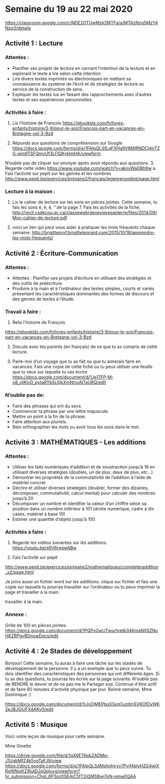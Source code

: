 # Semaine du 19 au 22 mai 2020

https://classroom.google.com/c/NDE2OTUwMzk2MTFa/a/MTAzNzg5MzY4Nzg3/details

## Activité 1 : Lecture

### Attentes :

- Planifier ses projets de lecture en cernant l’intention de la lecture et en explorant le texte à lire selon cette intention
- Lire divers textes imprimés ou électroniques en mettant sa connaissance du système de l’écrit et de stratégies de lecture au service de la construction de sens.
- Expliquer les textes lus en faisant des rapprochements avec d’autres textes et ses expériences personnelles.


### Activités à faire :

1. Lis l’histoire de François
<https://ebookids.com/fr/livres-enfants/histoire/3-9/pour-le-soir/Francois-part-en-vacances-en-Bretagne-vol-3-Bzd>

2. Réponds aux questions de compréhension sur Google
<https://docs.google.com/forms/d/e/1FAIpQLSfLqFXHg9V8MIRNDCjAjrTZG-ajm9TSFQmvUf3LFlQKyklmHA/viewform>

N’oublie pas de cliquer sur envoyer après avoir répondu
aux questions.
3. Regarde cette vidéo
<https://www.youtube.com/watch?v=aknxWaDBh9w>
a. Fais l’activité sur pepit  sur les genres et les nombres 
<http://www.pepit.be/exercices/primaire2/francais/legenrenombre/page.html>

### Lecture à la maison :

1. Lis le cahier de lecture sur les sons en pièces jointes. Cette semaine, tu fais les sons é, è,  ê, ” de la page 7.
 Fais les activités de la fiche.  
<http://recit.csdecou.qc.ca/classeweb/genevievesanterre/files/2014/09/Mon-cahier-de-lecture.pdf>

2. voici un lien qui peut vous aider à pratiquer les mots
fréquents chaque semaine. 
<http://brigitteprof.brigitteleonard.com/2015/10/18/apprendre-les-mots-frequents/>

## Activité 2 : Écriture-Communication

### Attentes :
- Attentes : Planifier ses projets d’écriture en utilisant des stratégies et des outils de préécriture.
- Produire à la main et à l’ordinateur des textes simples, courts et variés présentant les caractéristiques dominantes des formes de discours et des genres de textes à l’étude.

### Travail à faire :

1. Relis l’histoire de François

<https://ebookids.com/fr/livres-enfants/histoire/3-9/pour-le-soir/Francois-part-en-vacances-en-Bretagne-vol-3-Bzd>

2. Discute avec tes parents (en français) de ce que tu as
compris de cette lecture.

3. Parle-moi d’un voyage que tu as fait ou que tu aimerais faire en vacances.
Fais une copie de cette fiche ou  tu peux utiliser une feuille que tu veux sur laquelle tu vas écrire.
<https://docs.google.com/document/d/1Je17FP-M-o8_otKlvD_pytaRYb5L6jkXmNtvuNTaURQ/edit>

### N’oublie pas de:

- Faire des phrases qui ont du sens.
- Commencer ta phrase par une lettre majuscule.
- Mettre un point à la fin de ta phrase.
- Faire attention aux pluriels.
- Bien orthographier les mots ou avoir tous les sons dans le mot.

## Activité 3 : MATHÉMATIQUES - Les additions

### Attentes :

- Utiliser les faits numériques d’addition et de soustraction jusqu’à 18 en utilisant diverses stratégies (doubles, un de plus, deux de plus, etc…)
- Démontrer les propriétés de la commutativité de l’addition à l’aide de matériel concret
- Décrire et utiliser diverses stratégies (doubler, former des dizaines, décomposer, commutativité, calcul mental) pour calculer des nombres jusqu’à 20
- Décomposer un nombre et identifier la valeur d’un chiffre selon sa position dans un nombre inférieur à 101 (droite numérique, cadre à dix cases, matériel à base 10)
- Estimer une quantité d’objets jusqu’à 100


### Activités à faire :

1. Regarde les vidéos suivantes sur les additions.
<https://youtu.be/s6V6rwppABw>

2. Fais l’activité sur pepit

<http://www.pepit.be/exercices/primaire2/mathematiques/completeraddition_s2/page.html>

Je  joins aussi un fichier word sur les additions.
clique sur fichier et fais une copie sur laquelle tu pourras travailler sur l’ordinateur ou tu peux imprimer la page et travailler à la main.

travailler à la main.

### Annexe :

 Grille de 100 en pièces jointes.
 <https://docs.google.com/document/d/1PQPxGwUTwurhretb34KmaN0SZNuHKZRPgyBDnswDqcs/edit>

 ## Activité 4 : 2e Stades de développement

Bonjour! Cette semaine, tu auras à faire une tâche sur les stades de développement de la personne. Il y a un exemple que tu peux suivre. Tu dois identifier des caractéristiques des personnes qui ont différents âges. Si tu as des questions, tu pourras les écrire sur la page suivante. N'oublie pas de RENDRE le devoir et de ne pas me le Partager svp.
Continue d'être actif et de faire 60 minutes d'activité physique par jour.
Bonne semaine, Mme Dominique :)

<https://docs.google.com/document/d/1rJsDjMEPbq33xqOuzdmSVKOfDvWK2eJBJGiUFXdAKv0/edit>

## Activité 5 : Musique

Voici votre leçon de musique pour cette semaine.

Mme Ginette

<https://drive.google.com/file/d/1qX6ET6pbZADMq-J1UgbMfZ4k5ygTaFJ9/view>
<https://docs.google.com/forms/d/e/1FAIpQLSdMshnhjrvv7Pvjf4blyHZG4wlXRsf6NipKZiRutDJqQgluyg/viewform?hr_submission=ChgI_6P3oz0SEAjC5fT2iQMSBwj7oN-pmwEQAA>